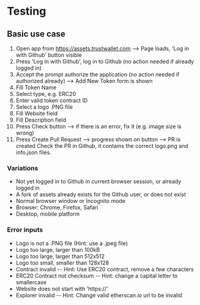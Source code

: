 # Testing

## Basic use case

1. Open app from https://assets.trustwallet.com --> Page loads, 'Log in with Github' button visible
2. Press 'Log in with Github', log in to Github (no action needed if already logged in)
3. Accept the prompt authorize the application (no action needed if authorized already)
  --> Add New Token form is shown
4. Fill Token Name
5. Select type, e.g. ERC20
6. Enter valid token contract ID
7. Select a logo .PNG file
8. Fill Website field
9. Fill Description field
10. Press Check button --> if there is an error, fix it (e.g. image size is wrong)
11. Press Create Pull Request
 --> progress shown on button
 --> PR is created
Check the PR in Github, it contains the correct logo.png and info.json files.

### Variations

- Not yet logged in to Github in current browser session, or already logged in
- A fork of assets already exists for the Github user, or does not exist
- Normal browser window or Incognito mode
- Browser: Chrome, Firefox, Safari
- Desktop, mobile platform

### Error inputs

- Logo is not a .PNG file (Hint: use a .jpeg file)
- Logo too large, larger than 100kB
- Logo too large, larger than 512x512
- Logo too small, smaller than 128x128
- Contract invalid -- Hint: Use ERC20 contract, remove a few characters
- ERC20 Contract not checksum -- Hint: change a capital letter to smallercase
- Website does not start with 'https://'
- Explorer invalid -- Hint: Change valid etherscan.io url to be invalid
